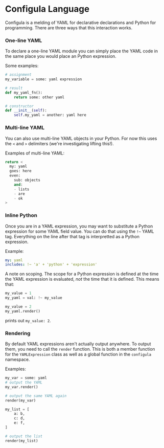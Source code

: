 # Configula Language
Configula is a melding of YAML for declarative declarations and Python for programming.
There are three ways that this interaction works.

### One-line YAML

To declare a one-line YAML module you can simply place the YAML code in the same place
you would place an Python expression.

Some examples:
```python
# assignment
my_variable = some: yaml expression

# result
def my_yaml_fn():
    return some: other yaml

# constructor
def __init__(self):
    self.my_yaml = another: yaml here
```

### Multi-line YAML
You can also use multi-line YAML objects in your Python. For now this uses the `<` and `>` delimiters (we're investigating lifting this!).

Examples of multi-line YAML:

```python
return <
  my: yaml
  goes: here
  even:
    sub: objects
    and:
    - lists
    - are
    - ok
>
```

### Inline Python
Once you are in a YAML expression, you may want to substitute a Python expression for some YAML field
value. You can do that using the `!~` YAML tag. Everything on the line after that tag is interpretted
as a Python expression.

Example:
```yaml
my: yaml
includes: !~ 'a' + 'python' + 'expression'
```

A note on scoping. The scope for a Python expression is defined at the time the YAML expression is evaluated, *not* the time that it is defined. This means that:

```python
my_value = 1
my_yaml = val: !~ my_value

my_value = 2
my_yaml.render()
```

prints out `my_value: 2`.

### Rendering
By default YAML expressions aren't actually output anywhere. To output them, you need to call the `render` function. This is both a member function for the `YAMLExpression` class as well as a global
function in the `configula` namespace.

Examples:
```python
my_var = some: yaml
# output the YAML
my_var.render()

# output the same YAML again
render(my_var)

my_list = [
    a: b,
    c: d,
    e: f,
]

# output the list
render(my_list)
```